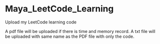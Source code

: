 # Maya_LeetCode_Learning
Upload my LeetCode learning code

A pdf file will be uploaded if there is time and memory record.
A txt file will be uploaded with same name as the PDF file with only the code.

